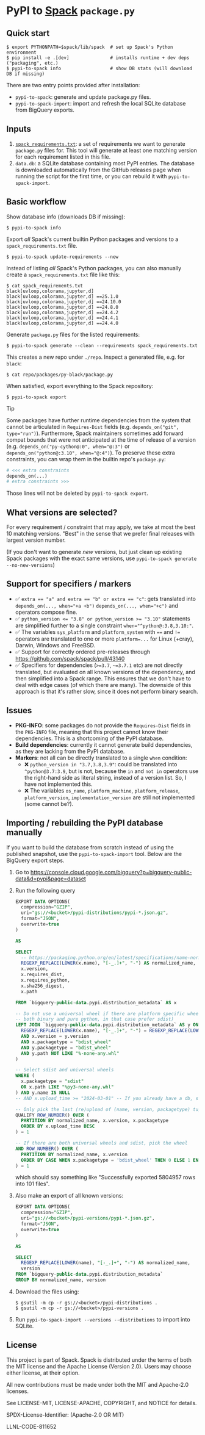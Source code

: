 # PyPI to [Spack](https://www.github.com/spack/spack) `package.py`

## Quick start

```console
$ export PYTHONPATH=$spack/lib/spack  # set up Spack's Python environment
$ pip install -e .[dev]               # installs runtime + dev deps ("packaging", etc.)
$ pypi-to-spack info                  # show DB stats (will download DB if missing)
```

There are two entry points provided after installation:

* `pypi-to-spack`: generate and update package.py files.
* `pypi-to-spack-import`: import and refresh the local SQLite database from BigQuery exports.

## Inputs

1. [`spack_requirements.txt`](spack_requirements.txt): a set of requirements we want to generate
   `package.py` files for. This tool will generate at least one matching version for each
   requirement listed in this file.
2. `data.db`: a SQLite database containing most PyPI entries. The database is downloaded
   automatically from the GitHub releases page when running the script for the first time, or you
   can rebuild it with `pypi-to-spack-import`.

## Basic workflow

Show database info (downloads DB if missing):

```console
$ pypi-to-spack info
```

Export *all* Spack's current builtin Python packages and versions to a `spack_requirements.txt` file.

```console
$ pypi-to-spack update-requirements --new
```

Instead of listing *all* Spack's Python packages, you can also manually create a `spack_requirements.txt` file like this:

```
$ cat spack_requirements.txt
black[uvloop,colorama,jupyter,d]
black[uvloop,colorama,jupyter,d] ==25.1.0
black[uvloop,colorama,jupyter,d] ==24.10.0
black[uvloop,colorama,jupyter,d] ==24.8.0
black[uvloop,colorama,jupyter,d] ==24.4.2
black[uvloop,colorama,jupyter,d] ==24.4.1
black[uvloop,colorama,jupyter,d] ==24.4.0
```

Generate `package.py` files for the listed requirements:

```console
$ pypi-to-spack generate --clean --requirements spack_requirements.txt
```

This creates a new repo under `./repo`. Inspect a generated file, e.g. for `black`:

```console
$ cat repo/packages/py-black/package.py
```

When satisfied, export everything to the Spack repository:

```console
$ pypi-to-spack export
```

> [!TIP]
> Some packages have further runtime dependencies from the system that cannot be articulated in
> `Requires-Dist` fields (e.g. `depends_on("git", type="run")`). Furthermore, Spack maintainers
> sometimes add forward compat bounds that were not anticipated at the time of release of a version
> (e.g. `depends_on("py-cython@:0", when="@:3")` or `depends_on("python@:3.10", when="@:4")`). To
> preserve these extra constraints, you can wrap them in the builtin repo's `package.py`:
> ```python
> # <<< extra constraints
> depends_on(...)
> # extra constraints >>>
> ```
> Those lines will not be deleted by `pypi-to-spack export`.

## What versions are selected?

For every requirement / constraint that may apply, we take at most the best 10 matching versions.
"Best" in the sense that we prefer final releases with largest version number.

(If you don't want to generate *new* versions, but just clean up existing Spack packages with the
exact same versions, use `pypi-to-spack generate --no-new-versions`)

## Support for specifiers / markers
- ✅ `extra == "a" and extra == "b" or extra == "c"`: gets translated into
  `depends_on(..., when="+a +b")` `depends_on(..., when="+c")` and operators compose fine.
- ✅ `python_version <= "3.8" or python_version >= "3.10"` statements are simplified further
  to a single constraint `when="^python@:3.8,3.10:"`.
- ✅ The variables `sys_platform` and `platform_system` with `==` and `!=` operators are
  translated to one or more `platform=...` for Linux (+cray), Darwin, Windows and FreeBSD.
- ✅ Support for correctly ordered pre-releases through https://github.com/spack/spack/pull/43140
- ✅ Specifiers for dependencies (`>=3.7`, `~=3.7.1` etc) are not directly translated, but
  evaluated on all known versions of the dependency, and then simplified into a Spack range. This
  ensures that we don't have to deal with edge cases (of which there are many). The downside of
  this approach is that it's rather slow, since it does not perform binary search.

## Issues

- **PKG-INFO**: some packages do not provide the `Requires-Dist` fields in the `PKG-INFO` file,
  meaning that this project cannot know their dependencies. This is a shortcoming of the PyPI
  database.
- **Build dependencies**: currently it cannot generate build dependencies, as they are lacking
  from the PyPI database.
- **Markers**: not all can be directly translated to a single `when` condition:
  - ❌ `python_version in "3.7,3.8,3.9"`: could be translated into `^python@3.7:3.9`, but is not,
    because the `in` and `not in` operators use the right-hand side as literal string, instead of
    a version list. So, I have not implemented this.
  - ❌ The variables `os_name`, `platform_machine`, `platform_release`, `platform_version`,
    `implementation_version` are still not implemented (some cannot be?).

## Importing / rebuilding the PyPI database manually

If you want to build the database from scratch instead of using the published snapshot, use the
`pypi-to-spack-import` tool. Below are the BigQuery export steps.

1. Go to https://console.cloud.google.com/bigquery?p=bigquery-public-data&d=pypi&page=dataset
2. Run the following query

   ```sql
   EXPORT DATA OPTIONS(
     compression="GZIP",
     uri="gs://<bucket>/pypi-distributions/pypi-*.json.gz",
     format="JSON",
     overwrite=true
   )

   AS

   SELECT
     -- https://packaging.python.org/en/latest/specifications/name-normalization/
     REGEXP_REPLACE(LOWER(x.name), "[-_.]+", "-") AS normalized_name,
     x.version,
     x.requires_dist,
     x.requires_python,
     x.sha256_digest,
     x.path

   FROM `bigquery-public-data.pypi.distribution_metadata` AS x

   -- Do not use a universal wheel if there are platform specific wheels (e.g. black can be built
   -- both binary and pure python, in that case prefer sdist)
   LEFT JOIN `bigquery-public-data.pypi.distribution_metadata` AS y ON (
     REGEXP_REPLACE(LOWER(x.name), "[-_.]+", "-") = REGEXP_REPLACE(LOWER(y.name), "[-_.]+", "-")
     AND x.version = y.version
     AND x.packagetype = "bdist_wheel"
     AND y.packagetype = "bdist_wheel"
     AND y.path NOT LIKE "%-none-any.whl"
   )

   -- Select sdist and universal wheels
   WHERE (
     x.packagetype = "sdist"
     OR x.path LIKE "%py3-none-any.whl"
   ) AND y.name IS NULL
   -- AND x.upload_time >= "2024-03-01" -- If you already have a db, set this to last time fetched

   -- Only pick the last (re)upload of (name, version, packagetype) tuples
   QUALIFY ROW_NUMBER() OVER (
     PARTITION BY normalized_name, x.version, x.packagetype
     ORDER BY x.upload_time DESC
   ) = 1

   -- If there are both universal wheels and sdist, pick the wheel
   AND ROW_NUMBER() OVER (
     PARTITION BY normalized_name, x.version
     ORDER BY CASE WHEN x.packagetype = 'bdist_wheel' THEN 0 ELSE 1 END
   ) = 1
   ```
   which should say something like "Successfully exported 5804957 rows into 101 files".

3. Also make an export of all known versions:

   ```sql
   EXPORT DATA OPTIONS(
     compression="GZIP",
     uri="gs://<bucket>/pypi-versions/pypi-*.json.gz",
     format="JSON",
     overwrite=true
   )

   AS

   SELECT
     REGEXP_REPLACE(LOWER(name), "[-_.]+", "-") AS normalized_name,
     version
   FROM `bigquery-public-data.pypi.distribution_metadata`
   GROUP BY normalized_name, version
   ```
4. Download the files using:
   ```console
   $ gsutil -m cp -r gs://<bucket>/pypi-distributions .
   $ gsutil -m cp -r gs://<bucket>/pypi-versions .
   ```
5. Run `pypi-to-spack-import --versions --distributions` to import into SQLite.


## License

This project is part of Spack. Spack is distributed under the terms of both the
MIT license and the Apache License (Version 2.0). Users may choose either
license, at their option.

All new contributions must be made under both the MIT and Apache-2.0 licenses.

See LICENSE-MIT, LICENSE-APACHE, COPYRIGHT, and NOTICE for details.

SPDX-License-Identifier: (Apache-2.0 OR MIT)

LLNL-CODE-811652
